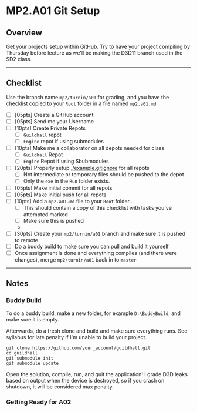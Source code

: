 MP2.A01 Git Setup
======

## Overview
Get your projects setup within GitHub.  Try to have your project compiling by Thursday before lecture as we'll be making the D3D11 branch
used in the SD2 class. 

------

## Checklist
Use the branch name `mp2/turnin/a01` for grading, and you have the checklist copied to your `Root` folder in a file named `mp2.a01.md`

- [ ] [05pts] Create a GitHub account 
- [ ] [05pts] Send me your Username
- [ ] [10pts] Create Private Repots
    - [ ] `Guildhall` repot
    - [ ] `Engine` repot if using submodules
- [ ] [10pts] Make me a collaborator on all depots needed for class
    - [ ] `Guildhall` Repot
    - [ ] `Engine` Repot if using Sbubmodules
- [ ] [20pts] Properly setup [./example.gitignore](`.gitignore`) for all repots
    - [ ] Not intermediate or temporary files should be pushed to the depot
    - [ ] Only the `exe` in the `Run` folder exists. 
- [ ] [05pts] Make initial commit for all repots
- [ ] [05pts] Make initial push for all repots
- [ ] [10pts] Add a `mp2.a01.md` file to your `Root` folder...
    - [ ] This should contain a copy of this checklist with tasks you've attempted marked
    - [ ] Make sure this is pushed
    -
- [ ] [30pts] Create your `mp2/turnin/a01` branch and make sure it is pushed to remote.
- [ ] Do a buddy build to make sure you can pull and build it yourself
- [ ] Once assignment is done and everything compiles (and there were changes), merge `mp2/turnin/a01` back in to `master`

------

## Notes

### Buddy Build
To do a buddy build, make a new folder, for example `D:\BuddyBuild`, and make sure it is empty.

Afterwards, do a fresh clone and build and make sure everything runs.  See syllabus for late penalty if I'm unable to build your project.

```
git clone https://github.com/your_account/guildhall.git 
cd guildhall
git submodule init
git submodule update
```

Open the solution, compile, run, and quit the application!  I grade D3D leaks based on output when the device is destroyed,
so if you crash on shutdown, it will be considered max penalty. 


### Getting Ready for A02
